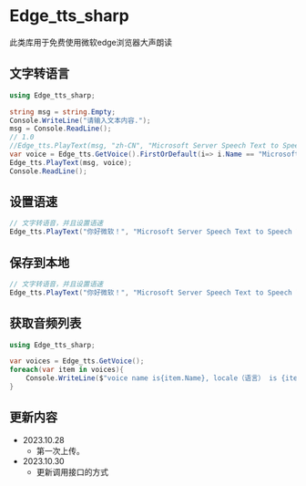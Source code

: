 # Edge_tts_sharp 
此类库用于免费使用微软edge浏览器大声朗读

## 文字转语言
```cs
using Edge_tts_sharp;

string msg = string.Empty;
Console.WriteLine("请输入文本内容.");
msg = Console.ReadLine();
// 1.0
//Edge_tts.PlayText(msg, "zh-CN", "Microsoft Server Speech Text to Speech Voice (zh-CN, XiaoxiaoNeural)", "webm-24khz-16bit-mono-opus");
var voice = Edge_tts.GetVoice().FirstOrDefault(i=> i.Name == "Microsoft Server Speech Text to Speech Voice (zh-CN, XiaoxiaoNeural)");
Edge_tts.PlayText(msg, voice);
Console.ReadLine();
```

## 设置语速
```cs
// 文字转语音，并且设置语速
Edge_tts.PlayText("你好微软！", "Microsoft Server Speech Text to Speech Voice (zh-CN, XiaoxiaoNeural)", -25);
```

## 保存到本地
```cs
// 文字转语音，并且设置语速
Edge_tts.PlayText("你好微软！", "Microsoft Server Speech Text to Speech Voice (zh-CN, XiaoxiaoNeural)", -25, "c:\\audio\\xxx.mp3");
```

## 获取音频列表
```cs
using Edge_tts_sharp;

var voices = Edge_tts.GetVoice();
foreach(var item in voices){
    Console.WriteLine($"voice name is{item.Name}, locale（语言） is {item.Locale}, SuggestedCodec(音频类型) is {item.SuggestedCodec}");
}
```

## 更新内容

- 2023.10.28
    - 第一次上传。
- 2023.10.30
    - 更新调用接口的方式